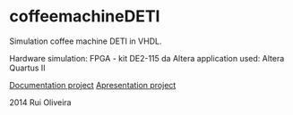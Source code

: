 # coffeemachineDETI
Simulation coffee machine DETI in VHDL.

Hardware simulation: FPGA - kit DE2-115 da Altera
application used: Altera Quartus II

[Documentation project](https://github.com/ruipoliveira/coffeemachineDETI/blob/master/report_versionPT.pdf)
[Apresentation project](https://github.com/ruipoliveira/coffeemachineDETI/blob/master/apresentation_versionPT.pdf)

 2014 Rui Oliveira
